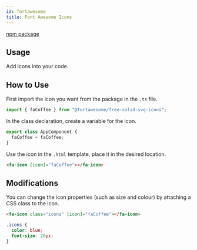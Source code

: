 ```yaml
---
id: fortawesome
title: Font Awesome Icons
---
```


[npm package](https://www.npmjs.com/package/@fortawesome/angular-fontawesome)

## Usage

Add icons into your code.

## How to Use

First import the icon you want from the package in the `.ts` file.

```javascript
import { faCoffee } from "@fortawesome/free-solid-svg-icons";
```

In the class declaration, create a variable for the icon.

```javascript
export class AppComponent {
  faCoffee = faCoffee;
}
```

Use the icon in the `.html` template, place it in the desired location.

```html
<fa-icon [icon]="faCoffee"></fa-icon>
```

## Modifications

You can change the icon properties (such as size and colour) by attaching a CSS class to the icon.

```html
<fa-icon class="icons" [icon]="faCoffee"></fa-icon>
```

```css
.icons {
  color: blue;
  font-size: 20px;
}
```
